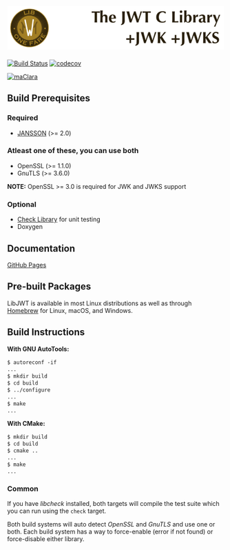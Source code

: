 ![LibJWT - The C JWT Library](images/LibJWT-800x152.png)
---

[![Build Status](https://app.travis-ci.com/benmcollins/libjwt.svg?branch=master)](https://app.travis-ci.com/github/benmcollins/libjwt)
[![codecov](https://codecov.io/gh/benmcollins/libjwt/graph/badge.svg?token=MhCaZ8cpwQ)](https://codecov.io/gh/benmcollins/libjwt)

[![maClara](https://img.shields.io/badge/Sponsored%20by-maClara%2C%20LLC-blue?style=plastic&logoColor=blue)](https://maclara-llc.com)

## Build Prerequisites

### Required
- [JANSSON](https://github.com/akheron/jansson) (>= 2.0)

### Atleast one of these, you can use both
- OpenSSL (>= 1.1.0)
- GnuTLS (>= 3.6.0)

**NOTE:** OpenSSL >= 3.0 is required for JWK and JWKS support

### Optional
- [Check Library](https://github.com/libcheck/check/issues) for unit testing
- Doxygen

## Documentation
[GitHub Pages](https://benmcollins.github.io/libjwt/)

## Pre-built Packages
LibJWT is available in most Linux distributions as well as through
[Homebrew](https://formulae.brew.sh/formula/libjwt#default) for Linux,
macOS, and Windows.

## Build Instructions

**With GNU AutoTools:**

    $ autoreconf -if
    ...
    $ mkdir build
    $ cd build
    $ ../configure
    ...
    $ make
    ...

**With CMake:**

    $ mkdir build
    $ cd build
    $ cmake ..
    ...
    $ make
    ...

### Common
If you have *libcheck* installed, both targets will compile the test suite
which you can run using the ``check`` target.

Both build systems will auto detect *OpenSSL* and *GnuTLS* and use one or both.
Each build system has a way to force-enable (error if not found) or force-disable
either library.

